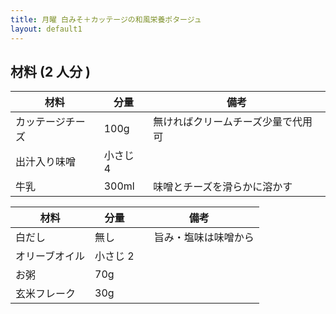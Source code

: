 ```yaml
---
title: 月曜 白みそ＋カッテージの和風栄養ポタージュ
layout: default1
---
```

## 材料 (2 人分 )

| 材料 | 分量 | 備考 |
| --- | --- | ---- |
| カッテージチーズ | 100g | 無ければクリームチーズ少量で代用可 |
| 出汁入り味噌 | 小さじ 4 | |
| 牛乳 | 300ml | 味噌とチーズを滑らかに溶かす |

| 材料 | 分量 | 備考 |
| --- | --- | ---- |
| 白だし | 無し |　旨み・塩味は味噌から |
| オリーブオイル | 小さじ 2 | |
| お粥 | 70g | |
| 玄米フレーク | 30g | |
